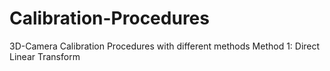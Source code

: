 # Calibration-Procedures
3D-Camera Calibration Procedures with different methods 
  Method 1: Direct Linear Transform
